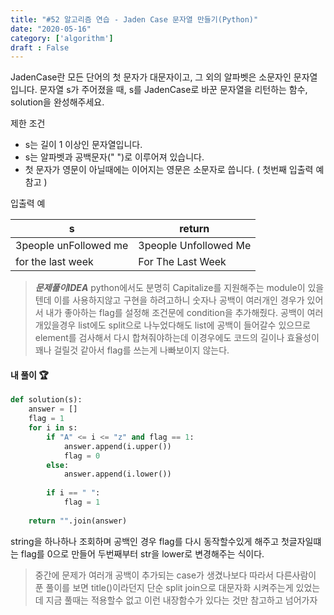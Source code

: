 ```yaml
---
title: "#52 알고리즘 연습 - Jaden Case 문자열 만들기(Python)"
date: "2020-05-16"
category: ['algorithm']
draft : False
---
```


JadenCase란 모든 단어의 첫 문자가 대문자이고, 그 외의 알파벳은 소문자인 문자열입니다. 문자열 s가 주어졌을 때, s를 JadenCase로 바꾼 문자열을 리턴하는 함수, solution을 완성해주세요.

제한 조건
* s는 길이 1 이상인 문자열입니다.
* s는 알파벳과 공백문자(" ")로 이루어져 있습니다.
* 첫 문자가 영문이 아닐때에는 이어지는 영문은 소문자로 씁니다. ( 첫번째 입출력 예 참고 )

입출력 예

|s	|return|
|-|-|
|3people unFollowed me |	3people Unfollowed Me|
|for the last week	|For The Last Week|

> *__문제풀이IDEA__*
>python에서도 분명히 Capitalize를 지원해주는 module이 있을텐데 이를 사용하지않고 구현을 하려고하니 숫자나 공백이 여러개인 경우가 있어서 내가 좋아하는 flag를 설정해 조건문에 condition을 추가해줬다. 공백이 여러개있을경우 list에도 split으로 나누었다해도 list에 공백이 들어갈수 있으므로 element를 검사해서 다시 합쳐줘야하는데 이경우에도 코드의 길이나 효율성이 꽤나 걸릴것 같아서 flag를 쓰는게 나빠보이지 않는다.



#### 내 풀이 🏆
```python
def solution(s):
    answer = []
    flag = 1
    for i in s:
        if "A" <= i <= "z" and flag == 1:
            answer.append(i.upper())
            flag = 0
        else:
            answer.append(i.lower())
            
        if i == " ":
            flag = 1 
    
    return "".join(answer)
```

string을 하나하나 조회하며 공백인 경우 flag를 다시 동작할수있게 해주고
첫글자일떄는 flag를 0으로 만들어 두번째부터 str을 lower로 변경해주는 식이다.

> 중간에 문제가 여러개 공백이 추가되는 case가 생겼나보다 따라서 다른사람이 푼 풀이를 보면 title()이라던지 단순 split join으로 대문자화 시켜주는게 있었는데 지금 풀때는 적용할수 없고 이런 내장함수가 있다는 것만 참고하고 넘어가자

